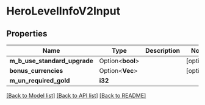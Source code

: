 # HeroLevelInfoV2Input

## Properties

Name | Type | Description | Notes
------------ | ------------- | ------------- | -------------
**m_b_use_standard_upgrade** | Option<**bool**> |  | [optional]
**bonus_currencies** | Option<**Vec<String>**> |  | [optional]
**m_un_required_gold** | **i32** |  | 

[[Back to Model list]](../README.md#documentation-for-models) [[Back to API list]](../README.md#documentation-for-api-endpoints) [[Back to README]](../README.md)


